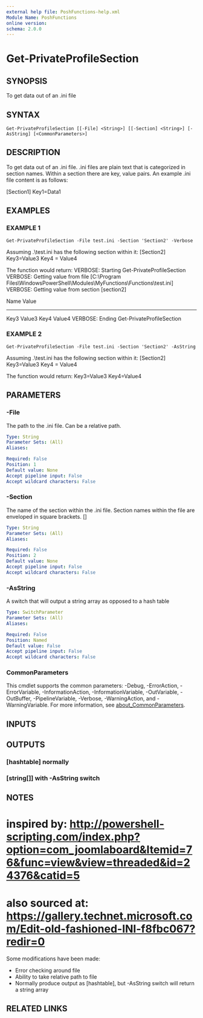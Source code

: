 ```yaml
---
external help file: PoshFunctions-help.xml
Module Name: PoshFunctions
online version:
schema: 2.0.0
---
```


# Get-PrivateProfileSection

## SYNOPSIS
To get data out of an .ini file

## SYNTAX

```
Get-PrivateProfileSection [[-File] <String>] [[-Section] <String>] [-AsString] [<CommonParameters>]
```

## DESCRIPTION
To get data out of an .ini file.
.ini files are plain text that is categorized
in section names.
Within a section there are key, value pairs.
An example .ini
file content is as follows:

\[Section1\]
Key1=Data1

## EXAMPLES

### EXAMPLE 1
```
Get-PrivateProfileSection -File test.ini -Section 'Section2' -Verbose
```

Assuming .\test.ini has the following section within it:
\[Section2\]
Key3=Value3
Key4 = Value4

The function would return:
VERBOSE: Starting Get-PrivateProfileSection
VERBOSE: Getting value from file \[C:\Program Files\WindowsPowerShell\Modules\MyFunctions\Functions\test.ini\]
VERBOSE: Getting value from section \[section2\]

Name                           Value
----                           -----
Key3                           Value3
Key4                           Value4
VERBOSE: Ending Get-PrivateProfileSection

### EXAMPLE 2
```
Get-PrivateProfileSection -File test.ini -Section 'Section2' -AsString
```

Assuming .\test.ini has the following section within it:
\[Section2\]
Key3=Value3
Key4 = Value4

The function would return:
Key3=Value3
Key4=Value4

## PARAMETERS

### -File
The path to the .ini file.
Can be a relative path.

```yaml
Type: String
Parameter Sets: (All)
Aliases:

Required: False
Position: 1
Default value: None
Accept pipeline input: False
Accept wildcard characters: False
```

### -Section
The name of the section within the .ini file.
Section names within the file
are enveloped in square brackets.
\[\]

```yaml
Type: String
Parameter Sets: (All)
Aliases:

Required: False
Position: 2
Default value: None
Accept pipeline input: False
Accept wildcard characters: False
```

### -AsString
A switch that will output a string array as opposed to a hash table

```yaml
Type: SwitchParameter
Parameter Sets: (All)
Aliases:

Required: False
Position: Named
Default value: False
Accept pipeline input: False
Accept wildcard characters: False
```

### CommonParameters
This cmdlet supports the common parameters: -Debug, -ErrorAction, -ErrorVariable, -InformationAction, -InformationVariable, -OutVariable, -OutBuffer, -PipelineVariable, -Verbose, -WarningAction, and -WarningVariable. For more information, see [about_CommonParameters](http://go.microsoft.com/fwlink/?LinkID=113216).

## INPUTS

## OUTPUTS

### [hashtable] normally
### [string[]] with -AsString switch
## NOTES
# inspired by: http://powershell-scripting.com/index.php?option=com_joomlaboard&Itemid=76&func=view&view=threaded&id=24376&catid=5
# also sourced at: https://gallery.technet.microsoft.com/Edit-old-fashioned-INI-f8fbc067?redir=0

Some modifications have been made:
* Error checking around file
* Ability to take relative path to file
* Normally produce output as \[hashtable\], but -AsString switch will return a string array

## RELATED LINKS
